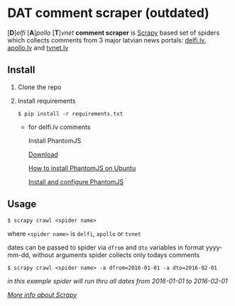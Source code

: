 # **DAT comment scraper** (outdated)

[**D**]*elfi* [**A**]*pollo* [**T**]*vnet* **comment scraper** is [Scrapy](http://scrapy.org/) based set of spiders
which collects comments from 3 major latvian news portals: [delfi.lv](http://www.delfi.lv/),
[apollo.lv](http://apollo.tvnet.lv/) and [tvnet.lv](http://www.tvnet.lv/)

## **Install**

1. Clone the repo
2. Install requirements

     `$ pip install -r requirements.txt`

   + for delfi.lv comments

       Install PhantomJS

       [Download](http://phantomjs.org/download.html)

       [How to install PhantomJS on Ubuntu](https://gist.github.com/julionc/7476620)

       [Install and configure PhantomJS](http://attester.ariatemplates.com/usage/phantom.html)


## **Usage**

`$ scrapy crawl <spider name>`


where `<spider name>` is  `delfi`, `apollo` or `tvnet`

dates can be passed to spider via `dfrom` and `dto` variables in format yyyy-mm-dd,
without arguments spider collects only todays comments

`$ scrapy crawl <spider name> -a dfrom=2016-01-01 -a dto=2016-02-01`

_in this example spider will run thru all dates from 2016-01-01 to 2016-02-01_

_[More info about Scrapy](http://doc.scrapy.org/en/latest/)_
